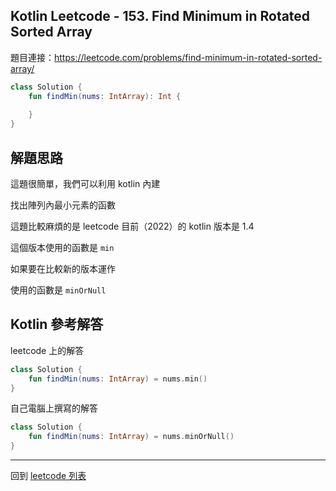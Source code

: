 ## Kotlin Leetcode - 153. Find Minimum in Rotated Sorted Array

題目連接：<https://leetcode.com/problems/find-minimum-in-rotated-sorted-array/>

```kotlin
class Solution {
    fun findMin(nums: IntArray): Int {
        
    }
}
```

## 解題思路

這題很簡單，我們可以利用 kotlin 內建

找出陣列內最小元素的函數

這題比較麻煩的是 leetcode 目前（2022）的 kotlin 版本是 1.4

這個版本使用的函數是 `min`

如果要在比較新的版本運作

使用的函數是  `minOrNull`

## Kotlin 參考解答
leetcode 上的解答

```kotlin
class Solution {  
    fun findMin(nums: IntArray) = nums.min()  
}
```

自己電腦上撰寫的解答

```kotlin
class Solution {  
    fun findMin(nums: IntArray) = nums.minOrNull()  
}
```

------

回到 [leetcode 列表](index.md)
